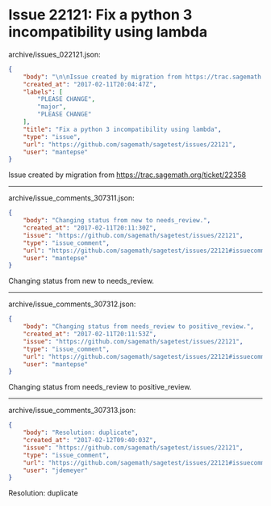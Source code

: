 # Issue 22121: Fix a python 3 incompatibility using lambda

archive/issues_022121.json:
```json
{
    "body": "\n\nIssue created by migration from https://trac.sagemath.org/ticket/22358\n\n",
    "created_at": "2017-02-11T20:04:47Z",
    "labels": [
        "PLEASE CHANGE",
        "major",
        "PLEASE CHANGE"
    ],
    "title": "Fix a python 3 incompatibility using lambda",
    "type": "issue",
    "url": "https://github.com/sagemath/sagetest/issues/22121",
    "user": "mantepse"
}
```


Issue created by migration from https://trac.sagemath.org/ticket/22358





---

archive/issue_comments_307311.json:
```json
{
    "body": "Changing status from new to needs_review.",
    "created_at": "2017-02-11T20:11:30Z",
    "issue": "https://github.com/sagemath/sagetest/issues/22121",
    "type": "issue_comment",
    "url": "https://github.com/sagemath/sagetest/issues/22121#issuecomment-307311",
    "user": "mantepse"
}
```

Changing status from new to needs_review.



---

archive/issue_comments_307312.json:
```json
{
    "body": "Changing status from needs_review to positive_review.",
    "created_at": "2017-02-11T20:11:53Z",
    "issue": "https://github.com/sagemath/sagetest/issues/22121",
    "type": "issue_comment",
    "url": "https://github.com/sagemath/sagetest/issues/22121#issuecomment-307312",
    "user": "mantepse"
}
```

Changing status from needs_review to positive_review.



---

archive/issue_comments_307313.json:
```json
{
    "body": "Resolution: duplicate",
    "created_at": "2017-02-12T09:40:03Z",
    "issue": "https://github.com/sagemath/sagetest/issues/22121",
    "type": "issue_comment",
    "url": "https://github.com/sagemath/sagetest/issues/22121#issuecomment-307313",
    "user": "jdemeyer"
}
```

Resolution: duplicate
